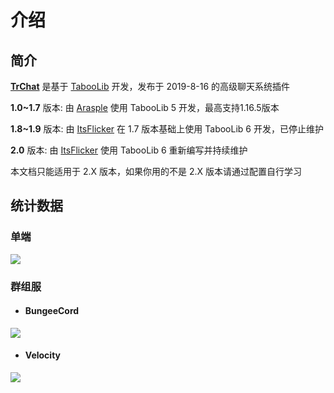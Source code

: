 # 介绍

## 简介

**[TrChat](https://github.com/TrPlugins/TrChat)** 是基于 [TabooLib](https://github.com/TabooLib/taboolib) 开发，发布于 2019-8-16 的高级聊天系统插件

**1.0~1.7** 版本: 由 [Arasple](https://github.com/Arasple) 使用 TabooLib 5 开发，最高支持1.16.5版本

**1.8~1.9** 版本: 由 [ItsFlicker](https://github.com/ItsFlicker) 在 1.7 版本基础上使用 TabooLib 6 开发，已停止维护

**2.0** 版本: 由 [ItsFlicker](https://github.com/ItsFlicker) 使用 TabooLib 6 重新编写并持续维护

本文档只能适用于 2.X 版本，如果你用的不是 2.X 版本请通过配置自行学习

## 统计数据

### 单端

![](https://bstats.org/signatures/bukkit/TrChat.svg)

### 群组服

* #### BungeeCord

![](https://bstats.org/signatures/bungeecord/TrChat.svg)

* #### Velocity

![](https://bstats.org/signatures/velocity/TrChat.svg)